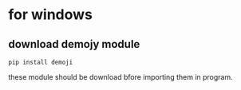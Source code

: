 # for windows

## download demojy module
<code>pip install demoji</code>

these module should be download bfore importing them in program.